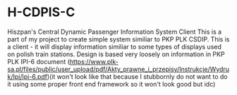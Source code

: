 # H-CDPIS-C
Hiszpan's Central Dynamic Passenger Information System Client
This is a part of my project to create simple system similiar to PKP PLK CSDIP. This is a client - it will display information similiar to some types of displays used on polish train stations. Design is based very loosely on information in PKP PLK IPI-6 document (https://www.plk-sa.pl/files/public/user_upload/pdf/Akty_prawne_i_przepisy/Instrukcje/Wydruk/Ipi/Ipi-6.pdf)(it won't look like that because I stubbornly do not want to do it using some proper front end framework so it won't look good but idc)
